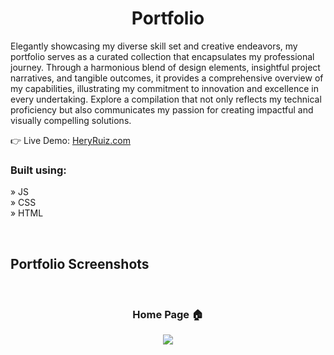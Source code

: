 

<h1 align='center'>Portfolio</h1>
<p>
Elegantly showcasing my diverse skill set and creative endeavors, my portfolio serves as a curated collection that encapsulates my professional journey. Through a harmonious blend of design elements, insightful project narratives, and tangible outcomes, it provides a comprehensive overview of my capabilities, illustrating my commitment to innovation and excellence in every undertaking. Explore a compilation that not only reflects my technical proficiency but also communicates my passion for creating impactful and visually compelling solutions.

</p>

👉 Live Demo: <a href='https://heryruiz.com'>HeryRuiz.com</a>

<h3>Built using:</h3>

» JS <br>
» CSS <br>
» HTML<br>

<br>

<h2>Portfolio Screenshots</h2>
<br>
<h3 align='center'>Home Page 🏠</h3>

<div align='center'>
  <img src='https://cdn.discordapp.com/attachments/1175025075448205375/1176326869080084550/portfolio-seven-rose-87.vercel.app_.png?ex=656e76c4&is=655c01c4&hm=e632a0efaae47f23802a895c94f3df906ebaa252426775d9546dcd45c5d4b053&'/>
</div>


